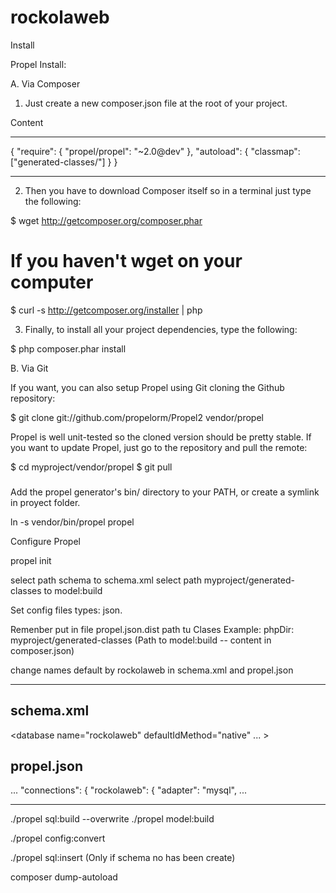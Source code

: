 rockolaweb
==========

Install

Propel Install:

A. Via Composer

1. Just create a new composer.json file at the root of your project.

 Content
________________

 {
    "require": {
        "propel/propel": "~2.0@dev"
    },
    "autoload": {
        "classmap": ["generated-classes/"]
    }
}
_______________

2. Then you have to download Composer itself so in a terminal just type the following:

$ wget http://getcomposer.org/composer.phar
# If you haven't wget on your computer
$ curl -s http://getcomposer.org/installer | php

3. Finally, to install all your project dependencies, type the following:

$ php composer.phar install

B. Via Git

If you want, you can also setup Propel using Git cloning the Github repository:

$ git clone git://github.com/propelorm/Propel2 vendor/propel

Propel is well unit-tested so the cloned version should be pretty stable. If you want to update Propel, just go to the repository and pull the remote:

$ cd myproject/vendor/propel
$ git pull

###

Add the propel generator's bin/ directory to your PATH, or create a symlink in proyect folder.

ln -s vendor/bin/propel propel

Configure Propel

propel init

select path schema to schema.xml
select path myproject/generated-classes to model:build

Set config files types: json.

Remenber put in file propel.json.dist path tu Clases
Example:
phpDir: myproject/generated-classes (Path to model:build -- content in composer.json)

change names default by rockolaweb in schema.xml and propel.json

*************
schema.xml
--------------
<database name="rockolaweb" defaultIdMethod="native" ... >


propel.json
--------------
...
"connections": {
                "rockolaweb": {
                    "adapter": "mysql",
...

*************



./propel sql:build --overwrite
./propel model:build

./propel config:convert

./propel sql:insert (Only if schema no has been create)


composer dump-autoload

